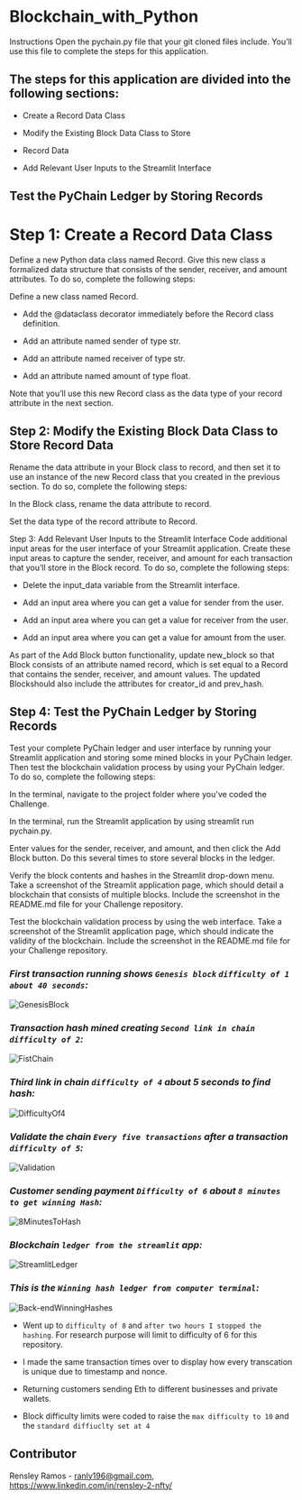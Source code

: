 # Blockchain_with_Python

Instructions
Open the pychain.py file that your git cloned files include. You’ll use this file to complete the steps for this application.

## The steps for this application are divided into the following sections:

   * Create a Record Data Class  

   * Modify the Existing Block Data Class to Store  

   * Record Data  

   * Add Relevant User Inputs to the Streamlit Interface  

## Test the PyChain Ledger by Storing Records  

# Step 1: Create a Record Data Class  

Define a new Python data class named Record. Give this new class a formalized data structure that consists of the sender, receiver, and amount attributes. To do so, complete the following steps:

Define a new class named Record.

   * Add the @dataclass decorator immediately before the Record class definition.

   * Add an attribute named sender of type str.

   * Add an attribute named receiver of type str.

   * Add an attribute named amount of type float.

Note that you’ll use this new Record class as the data type of your record attribute in the next section.

## Step 2: Modify the Existing Block Data Class to Store Record Data
Rename the data attribute in your Block class to record, and then set it to use an instance of the new Record class that you created in the previous section. To do so, complete the following steps:

In the Block class, rename the data attribute to record.

Set the data type of the record attribute to Record.

Step 3: Add Relevant User Inputs to the Streamlit Interface
Code additional input areas for the user interface of your Streamlit application. Create these input areas to capture the sender, receiver, and amount for each transaction that you’ll store in the Block record. To do so, complete the following steps:

   * Delete the input_data variable from the Streamlit interface.

   * Add an input area where you can get a value for sender from the user.

   * Add an input area where you can get a value for receiver from the user.

   * Add an input area where you can get a value for amount from the user.

As part of the Add Block button functionality, update new_block so that Block consists of an attribute named record, which is set equal to a Record that contains the sender, receiver, and amount values. The updated Blockshould also include the attributes for creator_id and prev_hash.

## Step 4: Test the PyChain Ledger by Storing Records
Test your complete PyChain ledger and user interface by running your Streamlit application and storing some mined blocks in your PyChain ledger. Then test the blockchain validation process by using your PyChain ledger. To do so, complete the following steps:

In the terminal, navigate to the project folder where you've coded the Challenge.

In the terminal, run the Streamlit application by using streamlit run pychain.py.

Enter values for the sender, receiver, and amount, and then click the Add Block button. Do this several times to store several blocks in the ledger.

Verify the block contents and hashes in the Streamlit drop-down menu. Take a screenshot of the Streamlit application page, which should detail a blockchain that consists of multiple blocks. Include the screenshot in the README.md file for your Challenge repository.

Test the blockchain validation process by using the web interface. Take a screenshot of the Streamlit application page, which should indicate the validity of the blockchain. Include the screenshot in the README.md file for your Challenge repository.



### *First transaction running shows `Genesis block` `difficulty of 1` `about 40 seconds`:* 

![GenesisBlock](Images/ScreenShot2022-07-14at1.49.12PM.png) 


### *Transaction hash mined creating `Second link in chain` `difficulty of 2`:* 

![FistChain](Images/ScreenShot2022-07-14at1.49.12PM.png) 


### *Third link in chain `difficulty of 4` about 5 seconds to find hash:* 

![DifficultyOf4](Images/ScreenShot2022-07-14at1.49.12PM.png) 


### *Validate the chain `Every five transactions` after a transaction `difficulty of 5`:* 

![Validation](Images/ScreenShot2022-07-14at1.49.12PM.png) 


### *Customer sending payment `Difficulty of 6` about `8 minutes to get winning Hash`:* 

![8MinutesToHash](Images/ScreenShot2022-07-14at1.49.12PM.png) 


### *Blockchain `ledger from the streamlit` app:* 

![StreamlitLedger](Images/ScreenShot2022-07-14at1.49.12PM.png) 


### *This is the `Winning hash ledger from computer terminal`:* 

![Back-endWinningHashes](Images/ScreenShot2022-07-14at1.49.12PM.png) 


* Went up to `difficulty of 8` and `after two hours I stopped the hashing`. For research purpose will limit to difficulty of 6 for this repository.  

* I made the same transaction times over to display how every transcation is unique due to timestamp and nonce.  

* Returning customers sending Eth to different businesses and private wallets.  

* Block difficulty limits were coded to raise the `max difficulty to 10` and the `standard diffiuclty set at 4`  

## Contributor

Rensley Ramos - ranly196@gmail.com, https://www.linkedin.com/in/rensley-2-nfty/





